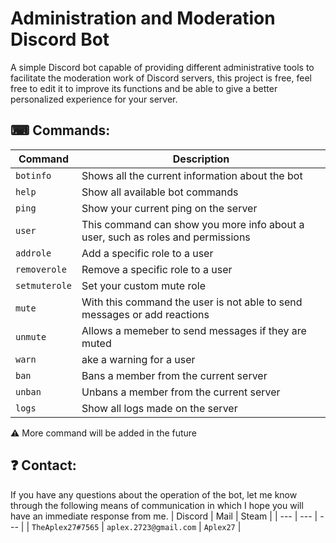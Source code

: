 # Administration and Moderation Discord Bot

A simple Discord bot capable of providing different administrative tools to facilitate the moderation work of Discord servers, this project is free, feel free to edit it to improve its functions and be able to give a better personalized experience for your server.

## ⌨ Commands:
| Command | Description |
| --- | --- |
| `botinfo` | Shows all the current information about the bot |
| `help` | Show all available bot commands |
| `ping` | Show your current ping on the server |
| `user` | This command can show you more info about a user, such as roles and permissions |
| `addrole` | Add a specific role to a user |
| `removerole` | Remove a specific role to a user |
| `setmuterole` | Set your custom mute role |
| `mute` | With this command the user is not able to send messages or add reactions |
| `unmute` | Allows a memeber to send messages if they are muted |
| `warn` | ake a warning for a user |
| `ban` | Bans a member from the current server |
| `unban` | Unbans a member from the current server |
| `logs` | Show all logs made on the server |

⚠ More command will be added in the future

## ❓ Contact:
If you have any questions about the operation of the bot, let me know through the following means of communication in which I hope you will have an immediate response from me.
| Discord | Mail | Steam |
| --- | --- | --- |
| `TheAplex27#7565` | `aplex.2723@gmail.com` | `Aplex27` |
